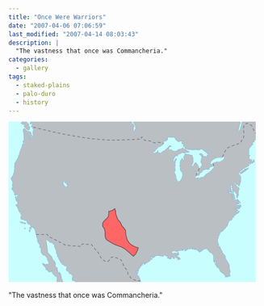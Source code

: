 ```yaml
---
title: "Once Were Warriors"
date: "2007-04-06 07:06:59"
last_modified: "2007-04-14 08:03:43"
description: |
  "The vastness that once was Commancheria."
categories:
  - gallery
tags:
  - staked-plains
  - palo-duro
  - history  
---
```

![240](/images/gallery/240.jpg)

"The vastness that once was Commancheria."

